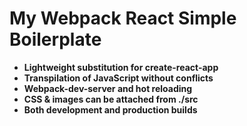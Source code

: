 # My Webpack React Simple Boilerplate 

- **Lightweight substitution for create-react-app**
- **Transpilation of JavaScript without conflicts**
- **Webpack-dev-server and hot reloading**
- **CSS & images can be attached from ./src**
- **Both development and production builds**
